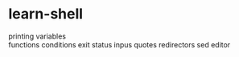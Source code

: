 # learn-shell
printing
variables\
functions
conditions
exit status
 inpus
quotes
redirectors
sed editor

